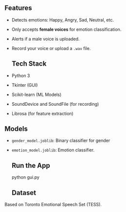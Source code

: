 
##  Features
- Detects emotions: Happy, Angry, Sad, Neutral, etc.
- Only accepts **female voices** for emotion classification.
- Alerts if a male voice is uploaded.
- Record your voice or upload a `.wav` file.

  ## Tech Stack
- Python 3
- Tkinter (GUI)
- Scikit-learn (ML Models)
- SoundDevice and SoundFile (for recording)
- Librosa (for feature extraction)


##  Models
- `gender_model.joblib`: Binary classifier for gender
- `emotion_model.joblib`: Emotion classifier.

  ##  Run the App
  python gui.py


  ## Dataset
Based on Toronto Emotional Speech Set (TESS).



